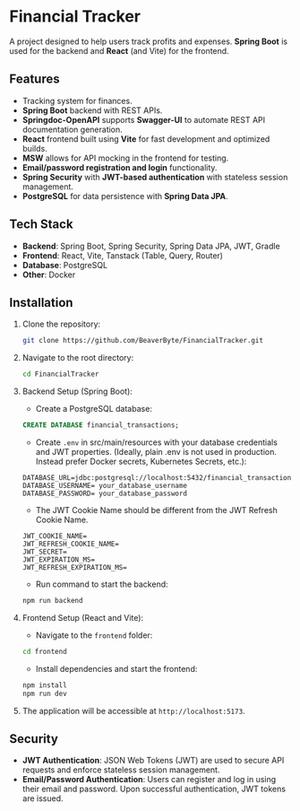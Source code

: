 # Financial Tracker

A project designed to help users track profits and expenses. **Spring Boot** is used for the backend and **React** (and Vite) for the frontend.

## Features

- Tracking system for finances.
- **Spring Boot** backend with REST APIs.
- **Springdoc-OpenAPI** supports **Swagger-UI** to automate REST API documentation generation.
- **React** frontend built using **Vite** for fast development and optimized builds.
- **MSW** allows for API mocking in the frontend for testing.
- **Email/password registration and login** functionality.
- **Spring Security** with **JWT-based authentication** with stateless session management.
- **PostgreSQL** for data persistence with **Spring Data JPA**.

## Tech Stack

- **Backend**: Spring Boot, Spring Security, Spring Data JPA, JWT, Gradle
- **Frontend**: React, Vite, Tanstack (Table, Query, Router)
- **Database**: PostgreSQL
- **Other**: Docker

## Installation

1. Clone the repository:

   ```bash
   git clone https://github.com/BeaverByte/FinancialTracker.git
   ```

2. Navigate to the root directory:

   ```bash
   cd FinancialTracker
   ```

3. Backend Setup (Spring Boot):

   - Create a PostgreSQL database:

   ```sql
   CREATE DATABASE financial_transactions;
   ```

   - Create `.env` in src/main/resources with your database credentials and JWT properties.
     (Ideally, plain .env is not used in production. Instead prefer Docker secrets, Kubernetes Secrets, etc.):

   ```
   DATABASE_URL=jdbc:postgresql://localhost:5432/financial_transactions
   DATABASE_USERNAME= your_database_username
   DATABASE_PASSWORD= your_database_password
   ```

   - The JWT Cookie Name should be different from the JWT Refresh Cookie Name.

   ```
   JWT_COOKIE_NAME=
   JWT_REFRESH_COOKIE_NAME=
   JWT_SECRET=
   JWT_EXPIRATION_MS=
   JWT_REFRESH_EXPIRATION_MS=
   ```

   - Run command to start the backend:

   ```bash
   npm run backend
   ```

4. Frontend Setup (React and Vite):

   - Navigate to the `frontend` folder:

   ```bash
   cd frontend
   ```

   - Install dependencies and start the frontend:

   ```bash
   npm install
   npm run dev
   ```

5. The application will be accessible at `http://localhost:5173`.

## Security

- **JWT Authentication**: JSON Web Tokens (JWT) are used to secure API requests and enforce stateless session management.
- **Email/Password Authentication**: Users can register and log in using their email and password. Upon successful authentication, JWT tokens are issued.
